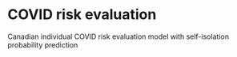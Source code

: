 # COVID risk evaluation
Canadian individual COVID risk evaluation model with self-isolation probability prediction
